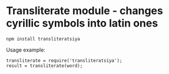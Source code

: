 # Transliterate module - changes cyrillic symbols into latin ones
```
npm install transliteratsiya
```

Usage example:
```
transliterate = require('transliteratsiya');
result = transliterate(word);
```
